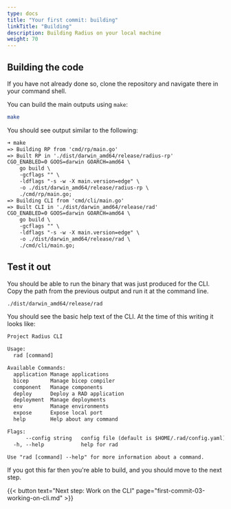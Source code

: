 ```yaml
---
type: docs
title: "Your first commit: building"
linkTitle: "Building"
description: Building Radius on your local machine
weight: 70
---
```


## Building the code

If you have not already done so, clone the repository and navigate there in your command shell.

You can build the main outputs using `make`:

```sh
make
```

You should see output similar to the following:

```txt
➜ make
=> Building RP from 'cmd/rp/main.go'
=> Built RP in './dist/darwin_amd64/release/radius-rp'
CGO_ENABLED=0 GOOS=darwin GOARCH=amd64 \
	go build \
	-gcflags "" \
	-ldflags "-s -w -X main.version=edge" \
	-o ./dist/darwin_amd64/release/radius-rp \
	./cmd/rp/main.go;
=> Building CLI from 'cmd/cli/main.go'
=> Built CLI in './dist/darwin_amd64/release/rad'
CGO_ENABLED=0 GOOS=darwin GOARCH=amd64 \
	go build \
	-gcflags "" \
	-ldflags "-s -w -X main.version=edge" \
	-o ./dist/darwin_amd64/release/rad \
	./cmd/cli/main.go;
```

## Test it out

You should be able to run the binary that was just produced for the CLI. Copy the path from the previous output and run it at the command line.

```sh
./dist/darwin_amd64/release/rad
```

You should see the basic help text of the CLI. At the time of this writing it looks like:

```txt
Project Radius CLI

Usage:
  rad [command]

Available Commands:
  application Manage applications
  bicep       Manage bicep compiler
  component   Manage components
  deploy      Deploy a RAD application
  deployment  Manage deployments
  env         Manage environments
  expose      Expose local port
  help        Help about any command

Flags:
      --config string   config file (default is $HOME/.rad/config.yaml)
  -h, --help            help for rad

Use "rad [command] --help" for more information about a command.
```

If you got this far then you're able to build, and you should move to the next step.

{{< button text="Next step: Work on the CLI" page="first-commit-03-working-on-cli.md" >}}